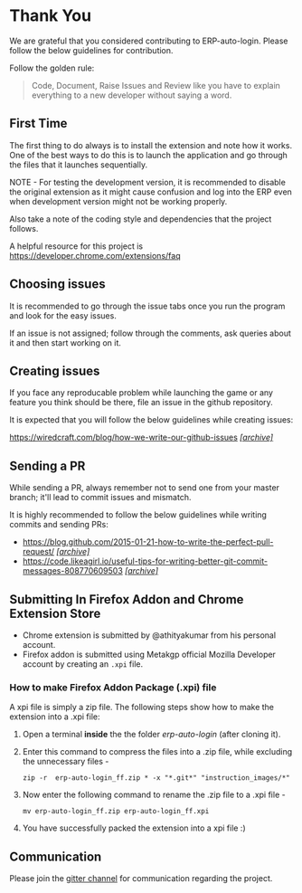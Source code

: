 # Thank You

We are grateful that you considered contributing to ERP-auto-login. Please follow the below guidelines for contribution.

Follow the golden rule:

> Code, Document, Raise Issues and Review like you have to explain everything to a new developer without saying a word.

## First Time

The first thing to do always is to install the extension and note how it works. One of the best ways to do this is to launch the application and go through the files that it launches sequentially.

NOTE - For testing the development version, it is recommended to disable the original extension as it might cause confusion and log into the ERP even when development version might not be working properly.

Also take a note of the coding style and dependencies that the project follows.

A helpful resource for this project is https://developer.chrome.com/extensions/faq

## Choosing issues

It is recommended to go through the issue tabs once you run the program and look for the easy issues.

If an issue is not assigned; follow through the comments, ask queries about it and then start working on it.

## Creating issues

If you face any reproducable problem while launching the game or any feature you think should be there, file an issue in the github repository.

It is expected that you will follow the below guidelines while creating issues:

https://wiredcraft.com/blog/how-we-write-our-github-issues [*[archive]*](http://archive.is/24BSK)

## Sending a PR

While sending a PR, always remember not to send one from your master branch; it'll lead to commit issues and mismatch. 

It is highly recommended to follow the below guidelines while writing commits and sending PRs:

- https://blog.github.com/2015-01-21-how-to-write-the-perfect-pull-request/ [*[archive]*](http://archive.is/BbIbh)
- https://code.likeagirl.io/useful-tips-for-writing-better-git-commit-messages-808770609503 [*[archive]*](http://archive.is/W1h2O)

## Submitting In Firefox Addon and Chrome Extension Store

- Chrome extension is submitted by @athityakumar from his personal account.
- Firefox addon is submitted using Metakgp official Mozilla Developer account by creating an `.xpi` file.

### How to make Firefox Addon Package (.xpi) file

A xpi file is simply a zip file. The following steps show how to make the extension into a .xpi file: 

1. Open a terminal **inside** the the folder *erp-auto-login* (after cloning it). 

2. Enter this command to compress the files into a .zip file, while excluding the unnecessary files -
   
   `zip -r  erp-auto-login_ff.zip * -x "*.git*" "instruction_images/*"`

3. Now enter the following command to rename the .zip file to a .xpi file -

    `mv erp-auto-login_ff.zip erp-auto-login_ff.xpi`

4.  You have successfully packed the extension into a xpi file :)

## Communication

Please join the [gitter channel](https://gitter.im/erp-auto-login/Lobby) for communication regarding the project.
